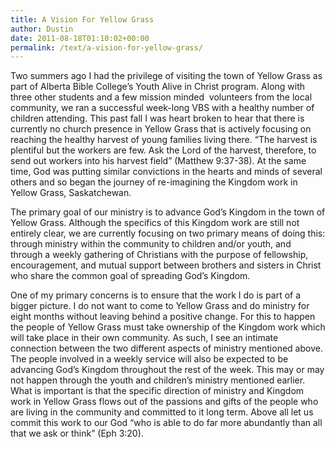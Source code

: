 ```yaml
---
title: A Vision For Yellow Grass
author: Dustin
date: 2011-08-18T01:10:02+00:00
permalink: /text/a-vision-for-yellow-grass/
---
```

Two summers ago I had the privilege of visiting the town of Yellow Grass as part of Alberta Bible College’s Youth Alive in Christ program. Along with three other students and a few mission minded  volunteers from the local community, we ran a successful week-long VBS with a healthy number of children attending. This past fall I was heart broken to hear that there is currently no church presence in Yellow Grass that is actively focusing on reaching the healthy harvest of young families living there. “The harvest is plentiful but the workers are few. Ask the Lord of the harvest, therefore, to send out workers into his harvest field” (Matthew 9:37-38). At the same time, God was putting similar convictions in the hearts and minds of several others and so began the journey of re-imagining the Kingdom work in Yellow Grass, Saskatchewan.

The primary goal of our ministry is to advance God’s Kingdom in the town of Yellow Grass. Although the specifics of this Kingdom work are still not entirely clear, we are currently focusing on two primary means of doing this: through ministry within the community to children and/or youth, and through a weekly gathering of Christians with the purpose of fellowship, encouragement, and mutual support between brothers and sisters in Christ who share the common goal of spreading God’s Kingdom.

One of my primary concerns is to ensure that the work I do is part of a bigger picture. I do not want to come to Yellow Grass and do ministry for eight months without leaving behind a positive change. For this to happen the people of Yellow Grass must take ownership of the Kingdom work which will take place in their own community. As such, I see an intimate connection between the two different aspects of ministry mentioned above. The people involved in a weekly service will also be expected to be advancing God’s Kingdom throughout the rest of the week. This may or may not happen through the youth and children’s ministry mentioned earlier. What is important is that the specific direction of ministry and Kingdom work in Yellow Grass flows out of the passions and gifts of the people who are living in the community and committed to it long term. Above all let us commit this work to our God “who is able to do far more abundantly than all that we ask or think” (Eph 3:20).
